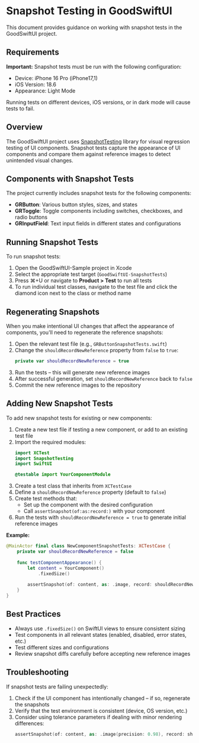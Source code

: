 # Snapshot Testing in GoodSwiftUI

This document provides guidance on working with snapshot tests in the GoodSwiftUI project.

## Requirements

**Important:** Snapshot tests must be run with the following configuration:

- Device: iPhone 16 Pro (iPhone17,1)
- iOS Version: 18.6
- Appearance: Light Mode

Running tests on different devices, iOS versions, or in dark mode will cause tests to fail.

## Overview

The GoodSwiftUI project uses [SnapshotTesting](https://github.com/pointfreeco/swift-snapshot-testing) library for visual regression testing of UI components. Snapshot tests capture the appearance of UI components and compare them against reference images to detect unintended visual changes.

## Components with Snapshot Tests

The project currently includes snapshot tests for the following components:

- **GRButton**: Various button styles, sizes, and states
- **GRToggle**: Toggle components including switches, checkboxes, and radio buttons
- **GRInputField**: Text input fields in different states and configurations

## Running Snapshot Tests

To run snapshot tests:

1. Open the GoodSwiftUI-Sample project in Xcode
2. Select the appropriate test target (`GoodSwiftUI-SnapshotTests`)
3. Press ⌘+U or navigate to **Product > Test** to run all tests
4. To run individual test classes, navigate to the test file and click the diamond icon next to the class or method name

## Regenerating Snapshots

When you make intentional UI changes that affect the appearance of components, you'll need to regenerate the reference snapshots:

1. Open the relevant test file (e.g., `GRButtonSnapshotTests.swift`)
2. Change the `shouldRecordNewReference` property from `false` to `true`:
   ```swift
   private var shouldRecordNewReference = true
   ```
3. Run the tests – this will generate new reference images
4. After successful generation, set `shouldRecordNewReference` back to `false`
5. Commit the new reference images to the repository

## Adding New Snapshot Tests

To add new snapshot tests for existing or new components:

1. Create a new test file if testing a new component, or add to an existing test file
2. Import the required modules:
   ```swift
   import XCTest
   import SnapshotTesting
   import SwiftUI

   @testable import YourComponentModule
   ```
3. Create a test class that inherits from `XCTestCase`&#x20;
4. Define a `shouldRecordNewReference` property (default to `false`)
5. Create test methods that:
   - Set up the component with the desired configuration
   - Call `assertSnapshot(of:as:record:)` with your component
6. Run the tests with `shouldRecordNewReference = true` to generate initial reference images

**Example:**

```swift
@MainActor final class NewComponentSnapshotTests: XCTestCase {
    private var shouldRecordNewReference = false
    
    func testComponentAppearance() {
        let content = YourComponent()
            .fixedSize()
        
        assertSnapshot(of: content, as: .image, record: shouldRecordNewReference)
    }
}
```

## Best Practices

- Always use `.fixedSize()` on SwiftUI views to ensure consistent sizing
- Test components in all relevant states (enabled, disabled, error states, etc.)
- Test different sizes and configurations
- Review snapshot diffs carefully before accepting new reference images

## Troubleshooting

If snapshot tests are failing unexpectedly:

1. Check if the UI component has intentionally changed – if so, regenerate the snapshots
2. Verify that the test environment is consistent (device, OS version, etc.)
3. Consider using tolerance parameters if dealing with minor rendering differences:
   ```swift
   assertSnapshot(of: content, as: .image(precision: 0.98), record: shouldRecordNewReference)
   ```


